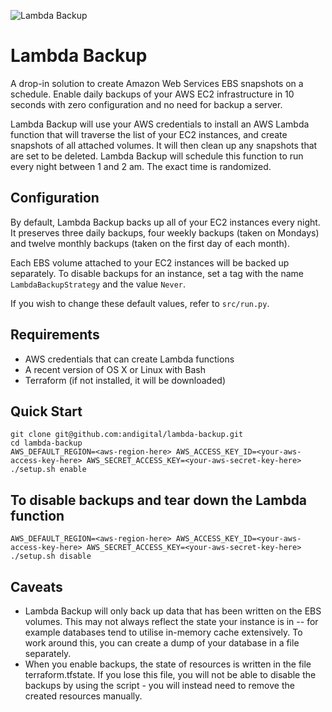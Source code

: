 ![Lambda Backup](https://lambdabackup.com/lambda-backup-logo.png)

# Lambda Backup
A drop-in solution to create Amazon Web Services EBS snapshots on a schedule. Enable daily backups of your AWS EC2 infrastructure in 10 seconds with zero configuration and no need for backup a server.

Lambda Backup will use your AWS credentials to install an AWS Lambda function that will traverse the list of your EC2 instances, and create snapshots of all attached volumes. It will then clean up any snapshots that are set to be deleted. Lambda Backup will schedule this function to run every night between 1 and 2 am. The exact time is randomized.

## Configuration
By default, Lambda Backup backs up all of your EC2 instances every night. It preserves three daily backups, four weekly backups (taken on Mondays) and twelve monthly backups (taken on the first day of each month).

Each EBS volume attached to your EC2 instances will be backed up separately. To disable backups for an instance, set a tag with the name ```LambdaBackupStrategy``` and the value ```Never```.

If you wish to change these default values, refer to ```src/run.py```.

## Requirements
- AWS credentials that can create Lambda functions
- A recent version of OS X or Linux with Bash
- Terraform (if not installed, it will be downloaded)

## Quick Start
```
git clone git@github.com:andigital/lambda-backup.git
cd lambda-backup
AWS_DEFAULT_REGION=<aws-region-here> AWS_ACCESS_KEY_ID=<your-aws-access-key-here> AWS_SECRET_ACCESS_KEY=<your-aws-secret-key-here> ./setup.sh enable
```

## To disable backups and tear down the Lambda function
```
AWS_DEFAULT_REGION=<aws-region-here> AWS_ACCESS_KEY_ID=<your-aws-access-key-here> AWS_SECRET_ACCESS_KEY=<your-aws-secret-key-here> ./setup.sh disable
```

## Caveats
- Lambda Backup will only back up data that has been written on the EBS volumes. This may not always reflect the state your instance is in -- for example databases tend to utilise in-memory cache extensively. To work around this, you can create a dump of your database in a file separately.
- When you enable backups, the state of resources is written in the file terraform.tfstate. If you lose this file, you will not be able to disable the backups by using the script - you will instead need to remove the created resources manually.
